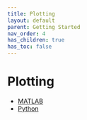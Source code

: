 ```yaml
---
title: Plotting
layout: default
parent: Getting Started
nav_order: 4
has_children: true
has_toc: false
---
```


# Plotting
<ul>
	<li><a href="matlab" target="_top">MATLAB</a></li>
	<li><a href="python" target="_top">Python</a></li>
</ul>

